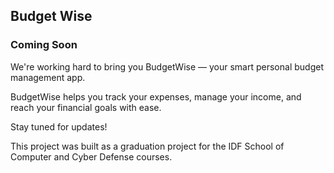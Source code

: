 
## Budget Wise

### Coming Soon

We're working hard to bring you BudgetWise — your smart personal budget management app.

BudgetWise helps you track your expenses, manage your income, and reach your financial goals with ease.

Stay tuned for updates!

This project was built as a graduation project for the IDF School of Computer and Cyber ​​Defense courses.
